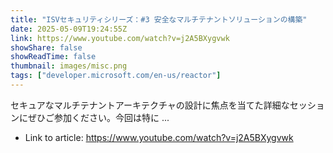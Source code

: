 ```yaml
---
title: "ISVセキュリティシリーズ：#3 安全なマルチテナントソリューションの構築"
date: 2025-05-09T19:24:55Z
link: https://www.youtube.com/watch?v=j2A5BXygvwk
showShare: false
showReadTime: false
thumbnail: images/misc.png
tags: ["developer.microsoft.com/en-us/reactor"]
---
```

セキュアなマルチテナントアーキテクチャの設計に焦点を当てた詳細なセッションにぜひご参加ください。今回は特に ...

- Link to article: https://www.youtube.com/watch?v=j2A5BXygvwk